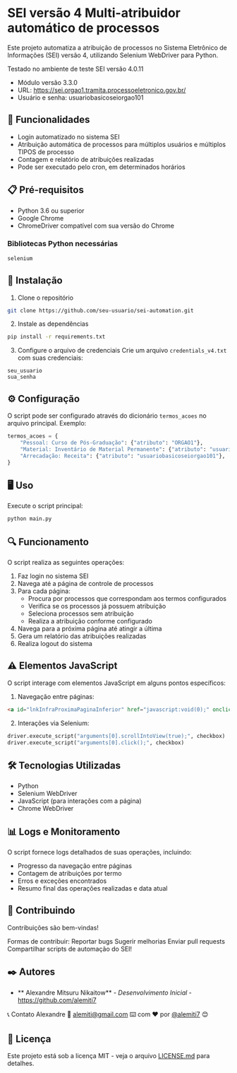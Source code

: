 # SEI versão 4 Multi-atribuidor automático de processos

Este projeto automatiza a atribuição de processos no Sistema Eletrônico de Informações (SEI) versão 4, utilizando Selenium WebDriver para Python.

Testado no ambiente de teste SEI versão 4.0.11 
* Módulo versão 3.3.0
* URL: https://sei.orgao1.tramita.processoeletronico.gov.br/
* Usuário e senha: usuariobasicoseiorgao101

## 🚀 Funcionalidades

- Login automatizado no sistema SEI
- Atribuição automática de processos para múltiplos usuários e múltiplos TIPOS de processo
- Contagem e relatório de atribuições realizadas
- Pode ser executado pelo cron, em determinados horários

## 📋 Pré-requisitos

- Python 3.6 ou superior
- Google Chrome
- ChromeDriver compatível com sua versão do Chrome

### Bibliotecas Python necessárias
```bash
selenium
```

## 🔧 Instalação

1. Clone o repositório
```bash
git clone https://github.com/seu-usuario/sei-automation.git
```

2. Instale as dependências
```bash
pip install -r requirements.txt
```

3. Configure o arquivo de credenciais
Crie um arquivo `credentials_v4.txt` com suas credenciais:
```
seu_usuario
sua_senha
```

## ⚙️ Configuração

O script pode ser configurado através do dicionário `termos_acoes` no arquivo principal. Exemplo:

```python
termos_acoes = {
    "Pessoal: Curso de Pós-Graduação": {"atributo": "ORGAO1"},
    "Material: Inventário de Material Permanente": {"atributo": "usuario1"},
    "Arrecadação: Receita": {"atributo": "usuariobasicoseiorgao101"},
}
```

## 🖥️ Uso

Execute o script principal:
```bash
python main.py
```

## 🔍 Funcionamento

O script realiza as seguintes operações:

1. Faz login no sistema SEI
2. Navega até a página de controle de processos
3. Para cada página:
   - Procura por processos que correspondam aos termos configurados
   - Verifica se os processos já possuem atribuição
   - Seleciona processos sem atribuição
   - Realiza a atribuição conforme configurado
4. Navega para a próxima página até atingir a última
5. Gera um relatório das atribuições realizadas
6. Realiza logout do sistema

## ⚠️ Elementos JavaScript

O script interage com elementos JavaScript em alguns pontos específicos:

1. Navegação entre páginas:
```html
<a id="lnkInfraProximaPaginaInferior" href="javascript:void(0);" onclick="infraAcaoPaginar('+',0,'Infra', null);">
```

2. Interações via Selenium:
```python
driver.execute_script("arguments[0].scrollIntoView(true);", checkbox)
driver.execute_script("arguments[0].click();", checkbox)
```

## 🛠️ Tecnologias Utilizadas

- Python
- Selenium WebDriver
- JavaScript (para interações com a página)
- Chrome WebDriver

## 📊 Logs e Monitoramento

O script fornece logs detalhados de suas operações, incluindo:
- Progresso da navegação entre páginas
- Contagem de atribuições por termo
- Erros e exceções encontrados
- Resumo final das operações realizadas e data atual

## 🤝 Contribuindo

Contribuições são bem-vindas!

Formas de contribuir:
Reportar bugs
Sugerir melhorias
Enviar pull requests
Compartilhar scripts de automação do SEI!

## ✒️ Autores

* ** Alexandre Mitsuru Nikaitow** - *Desenvolvimento Inicial* - https://github.com/alemiti7

📞 Contato
Alexandre
📧 alemiti@gmail.com
⌨️ com ❤️ por [@alemiti7]([https://github.com/alemiti7]) 😊

## 📄 Licença

Este projeto está sob a licença MIT - veja o arquivo [LICENSE.md](LICENSE.md) para detalhes.
